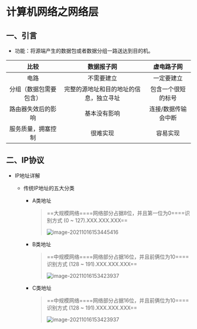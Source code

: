 # 计算机网络之网络层

## 一、引言

- 功能：将源端产生的数据包或者数据分组一路送达到目的机。





|          比较          |               数据报子网               |     虚电路子网      |
| :--------------------: | :------------------------------------: | :-----------------: |
|          电路          |               不需要建立               |     一定要建立      |
| 分组（数据包需要包含） | 完整的源地址和目的地址的信息，独立寻址 | 包含一个很短的标号  |
|   路由器失效后的影响   |              基本没有影响              | 连接/数据传输会中断 |
|   服务质量，拥塞控制   |                很难实现                |      容易实现       |





## 二、IP协议

- IP地址详解

  - 传统IP地址的五大分类
    - A类地址 

      > ==大规模网络====网络部分占据8位，并且第一位为0====识别方式 (0 ~ 127).XXX.XXX.XXX==
      >
      > ![image-20211016153445416](/home/lsf/.config/Typora/typora-user-images/image-20211016153445416.png)

    - B类地址

      > ==中规模网络====网络部分占据16位，并且前俩位为10====识别方式 (128 ~ 191).XXX.XXX.XXX==
      >
      > ![image-20211016153423937](/home/lsf/.config/Typora/typora-user-images/image-20211016153423937.png)

    - C类地址

      > ==中规模网络====网络部分占据16位，并且前俩位为10====识别方式 (128 ~ 191).XXX.XXX.XXX==
      >
      > ![image-20211016153423937](/home/lsf/.config/Typora/typora-user-images/image-20211016153423937.png)